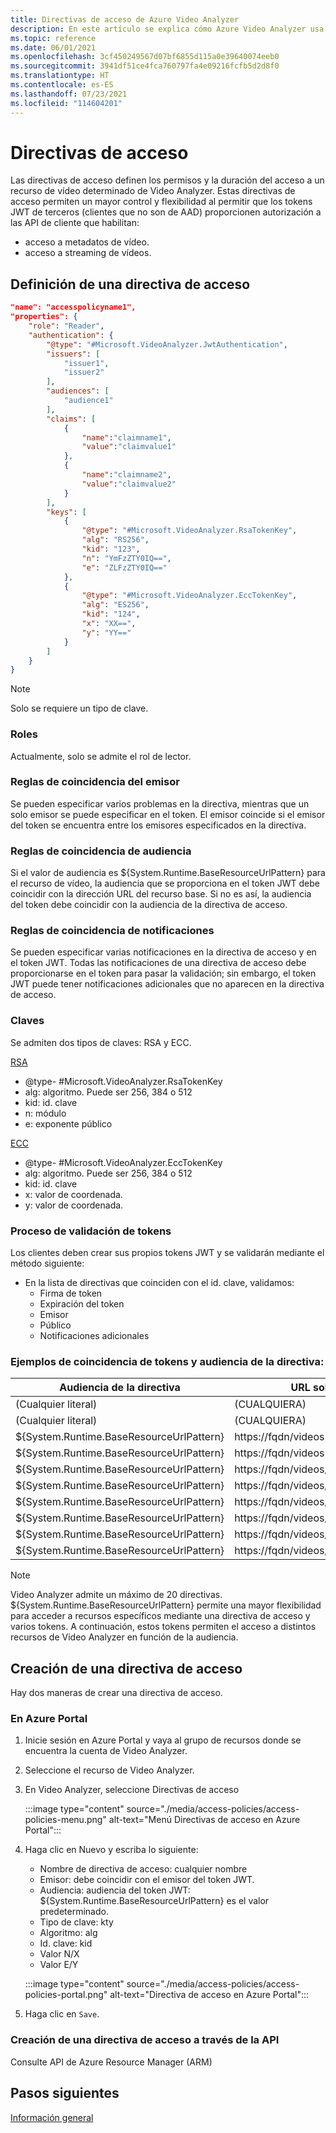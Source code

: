```yaml
---
title: Directivas de acceso de Azure Video Analyzer
description: En este artículo se explica cómo Azure Video Analyzer usa tokens JWT en directivas de acceso para proteger vídeos.
ms.topic: reference
ms.date: 06/01/2021
ms.openlocfilehash: 3cf450249567d07bf6855d115a0e39640074eeb0
ms.sourcegitcommit: 3941df51ce4fca760797fa4e09216fcfb5d2d8f0
ms.translationtype: HT
ms.contentlocale: es-ES
ms.lasthandoff: 07/23/2021
ms.locfileid: "114604201"
---
```

# <a name="access-policies"></a>Directivas de acceso

Las directivas de acceso definen los permisos y la duración del acceso a un recurso de vídeo determinado de Video Analyzer. Estas directivas de acceso permiten un mayor control y flexibilidad al permitir que los tokens JWT de terceros (clientes que no son de AAD) proporcionen autorización a las API de cliente que habilitan: 

- acceso a metadatos de vídeo. 
- acceso a streaming de vídeos. 

## <a name="access-policy-definition"></a>Definición de una directiva de acceso

```json
"name": "accesspolicyname1", 
"properties": { 
    "role": "Reader", 
    "authentication": { 
        "@type": "#Microsoft.VideoAnalyzer.JwtAuthentication", 
        "issuers": [ 
            "issuer1", 
            "issuer2" 
        ], 
        "audiences": [ 
            "audience1" 
        ], 
        "claims": [ 
            { 
                "name":"claimname1", 
                "value":"claimvalue1" 
            }, 
            { 
                "name":"claimname2", 
                "value":"claimvalue2" 
            } 
        ], 
        "keys": [ 
            { 
                "@type": "#Microsoft.VideoAnalyzer.RsaTokenKey", 
                "alg": "RS256", 
                "kid": "123", 
                "n": "YmFzZTY0IQ==", 
                "e": "ZLFzZTY0IQ==" 
            }, 
            { 
                "@type": "#Microsoft.VideoAnalyzer.EccTokenKey", 
                "alg": "ES256", 
                "kid": "124", 
                "x": "XX==", 
                "y": "YY==" 
            } 
        ] 
    } 
} 
```

> [!NOTE] 
> Solo se requiere un tipo de clave. 

### <a name="roles"></a>Roles

Actualmente, solo se admite el rol de lector.

### <a name="issuer-matching-rules"></a>Reglas de coincidencia del emisor

Se pueden especificar varios problemas en la directiva, mientras que un solo emisor se puede especificar en el token.  El emisor coincide si el emisor del token se encuentra entre los emisores especificados en la directiva.

### <a name="audience-matching-rules"></a>Reglas de coincidencia de audiencia

Si el valor de audiencia es ${System.Runtime.BaseResourceUrlPattern} para el recurso de vídeo, la audiencia que se proporciona en el token JWT debe coincidir con la dirección URL del recurso base. Si no es así, la audiencia del token debe coincidir con la audiencia de la directiva de acceso.

### <a name="claims-matching-rules"></a>Reglas de coincidencia de notificaciones

Se pueden especificar varias notificaciones en la directiva de acceso y en el token JWT.  Todas las notificaciones de una directiva de acceso debe proporcionarse en el token para pasar la validación; sin embargo, el token JWT puede tener notificaciones adicionales que no aparecen en la directiva de acceso.

### <a name="keys"></a>Claves

Se admiten dos tipos de claves: RSA y ECC.

[RSA](https://wikipedia.org/wiki/RSA_(cryptosystem))

* @type- \#Microsoft.VideoAnalyzer.RsaTokenKey
* alg: algoritmo.  Puede ser 256, 384 o 512 
* kid: id. clave
* n: módulo
* e: exponente público 

[ECC](https://wikipedia.org/wiki/Elliptic-curve_cryptography)        

* @type- \#Microsoft.VideoAnalyzer.EccTokenKey
* alg: algoritmo.  Puede ser 256, 384 o 512
* kid: id. clave
* x: valor de coordenada.
* y: valor de coordenada.

### <a name="token-validation-process"></a>Proceso de validación de tokens

Los clientes deben crear sus propios tokens JWT y se validarán mediante el método siguiente:

- En la lista de directivas que coinciden con el id. clave, validamos:
  - Firma de token
  - Expiración del token
  - Emisor
  - Público
  - Notificaciones adicionales

### <a name="policy-audience-and-token-matching-examples"></a>Ejemplos de coincidencia de tokens y audiencia de la directiva:

| **Audiencia de la directiva**                      | URL solicitada                         | Dirección URL de token                            | Resultado |
| ---------------------------------------- | ------------------------------------- | ------------------------------------ | ------ |
| (Cualquier literal)                            | (CUALQUIERA)                                 | (Coincide)                              | Conceder  |
| (Cualquier literal)                            | (CUALQUIERA)                                 | (No coincide)                          | Denegar   |
| ${System.Runtime.BaseResourceUrlPattern} | https://fqdn/videos                   | https://fqdn/videos/*                | Conceder  |
| ${System.Runtime.BaseResourceUrlPattern} | https://fqdn/videos                   | https://fqdn/videos/{videoName}      | Denegar   |
| ${System.Runtime.BaseResourceUrlPattern} | https://fqdn/videos/{videoName}       | https://fqdn/vid*                    | Conceder  |
| ${System.Runtime.BaseResourceUrlPattern} | https://fqdn/videos/{videoName}       | https://fqdn/videos/*                | Conceder  |
| ${System.Runtime.BaseResourceUrlPattern} | https://fqdn/videos/{videoName}       | https://fqdn/videos/{baseVideoName}* | Conceder  |
| ${System.Runtime.BaseResourceUrlPattern} | https://fqdn/videos/{videoName}       | https://fqdn/videos/{videoName}      | Conceder  |
| ${System.Runtime.BaseResourceUrlPattern} | https://fqdn/videos/{videoName}Suffix | https://fqdn/videos/{videoName}      | Denegar   |
| ${System.Runtime.BaseResourceUrlPattern} | https://fqdn/videos/{otherVideoName}  | https://fqdn/videos/{videoName}      | Denegar   |

> [!NOTE]  
> Video Analyzer admite un máximo de 20 directivas.  ${System.Runtime.BaseResourceUrlPattern} permite una mayor flexibilidad para acceder a recursos específicos mediante una directiva de acceso y varios tokens.  A continuación, estos tokens permiten el acceso a distintos recursos de Video Analyzer en función de la audiencia. 

## <a name="creating-an-access-policy"></a>Creación de una directiva de acceso

Hay dos maneras de crear una directiva de acceso.

### <a name="in-the-azure-portal"></a>En Azure Portal

1. Inicie sesión en Azure Portal y vaya al grupo de recursos donde se encuentra la cuenta de Video Analyzer.
2. Seleccione el recurso de Video Analyzer.
3. En Video Analyzer, seleccione Directivas de acceso

   :::image type="content" source="./media/access-policies/access-policies-menu.png" alt-text="Menú Directivas de acceso en Azure Portal":::
4. Haga clic en Nuevo y escriba lo siguiente:

   - Nombre de directiva de acceso: cualquier nombre
   - Emisor: debe coincidir con el emisor del token JWT. 
   - Audiencia: audiencia del token JWT: ${System.Runtime.BaseResourceUrlPattern} es el valor predeterminado. 
   - Tipo de clave: kty 
   - Algoritmo: alg
   - Id. clave: kid 
   - Valor N/X 
   - Valor E/Y 

   :::image type="content" source="./media/access-policies/access-policies-portal.png" alt-text="Directiva de acceso en Azure Portal":::
5. Haga clic en `Save`.

### <a name="create-access-policy-via-api"></a>Creación de una directiva de acceso a través de la API

Consulte API de Azure Resource Manager (ARM) 

## <a name="next-steps"></a>Pasos siguientes

[Información general](overview.md)
